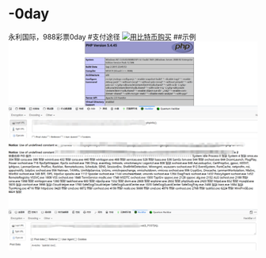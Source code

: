 # -0day
永利国际，988彩票0day
#支付途径
<a href="http://satoshibox.com/63qbmmptqdaebf657v8mgcac" class="satoshibox-link"><img src="https://satoshibox.com/img/button-bitcoin.svg" alt="用比特币购买"></a>
##示例
![alpha](https://github.com/gobiggo/-0day/blob/master/%E7%A4%BA%E4%BE%8B.png "x")
![alpha2](https://github.com/gobiggo/-0day/blob/master/%E7%A4%BA%E4%BE%8B2.png "x")
